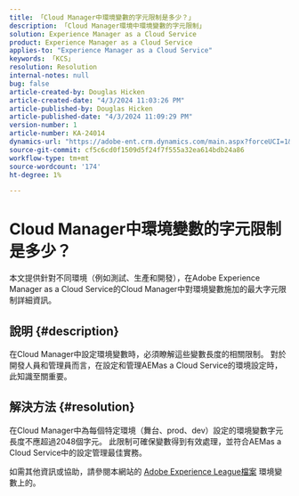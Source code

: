 ```yaml
---
title: 「Cloud Manager中環境變數的字元限制是多少？」
description: 「Cloud Manager環境中環境變數的字元限制」
solution: Experience Manager as a Cloud Service
product: Experience Manager as a Cloud Service
applies-to: "Experience Manager as a Cloud Service"
keywords: 「KCS」
resolution: Resolution
internal-notes: null
bug: false
article-created-by: Douglas Hicken
article-created-date: "4/3/2024 11:03:26 PM"
article-published-by: Douglas Hicken
article-published-date: "4/3/2024 11:09:29 PM"
version-number: 1
article-number: KA-24014
dynamics-url: "https://adobe-ent.crm.dynamics.com/main.aspx?forceUCI=1&pagetype=entityrecord&etn=knowledgearticle&id=7e86145b-0ef2-ee11-904b-000d3a3110f0"
source-git-commit: cf5c6cd0f1509d5f24f7f555a32ea614bdb24a86
workflow-type: tm+mt
source-wordcount: '174'
ht-degree: 1%

---
```


# Cloud Manager中環境變數的字元限制是多少？


本文提供針對不同環境（例如測試、生產和開發），在Adobe Experience Manager as a Cloud Service的Cloud Manager中對環境變數施加的最大字元限制詳細資訊。

## 說明 {#description}


在Cloud Manager中設定環境變數時，必須瞭解這些變數長度的相關限制。 對於開發人員和管理員而言，在設定和管理AEMas a Cloud Service的環境設定時，此知識至關重要。


## 解決方法 {#resolution}


在Cloud Manager中為每個特定環境（舞台、prod、dev）設定的環境變數字元長度不應超過2048個字元。 此限制可確保變數得到有效處理，並符合AEMas a Cloud Service中的設定管理最佳實務。

如需其他資訊或協助，請參閱本網站的 [Adobe Experience League檔案](https://experienceleague.adobe.com/en/docs/experience-manager-cloud-service/content/implementing/using-cloud-manager/environment-variables) 環境變數上的。
